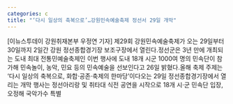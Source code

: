 ```yaml
---
categories: c
title: "‘다시 일상의 축복으로’…강원민속예술축제 정선서 29일 개막"
---
```

[이뉴스투데이 강원취재본부 우정연 기자] 제29회 강원민속예술축제가 오는 29일부터 30일까지 2일간 강원 정선종합경기장 보조구장에서 열린다.정선군은 3년 만에 개최되는 도내 최대 전통민예술축제인 이번 행사에 도내 18개 시군 1000여 명의 민속단이 참가해 민속놀이, 농악, 민요 등의 민속예술을 선보인다고 26일 밝혔다.올해 축제 주제는 ‘다시 일상의 축복으로, 화합·공존·축제의 한마당’이다오는 29일 정선종합경기장에서 열리는 개막 행사는 정선아리랑 및 취타대 식전 공연을 시작으로 18개 시‧군 민속단 입장, 오정해 국악가수 특별